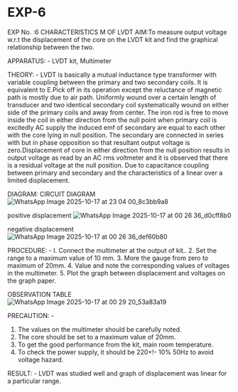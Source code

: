 # EXP-6
EXP No. :6 			CHARACTERISTICS M OF LVDT
AIM:To measure output voltage w.r.t the displacement of the core on the LVDT kit and
find the graphical relationship between the two.

APPARATUS: - LVDT kit, Multimeter

THEORY: - LVDT is basically a mutual inductance type transformer with variable coupling between the primary and two secondary coils. It is equivalent to E.Pick off in its operation except the reluctance of magnetic path is mostly due to air path. Uniformly wound over a certain length of transducer and two identical secondary coil systematically wound on either side of the primary coils and away from center. The iron rod is free to move inside the coil in either direction from the null point when primary coil is excitedly AC supply the induced emf of secondary are equal to each other with the core lying in null position. The secondary are connected in series with but in phase opposition so that resultant output voltage is zero.Displacement of core in either direction from the null position results in output voltage as read by an AC rms voltmeter and it is observed that there is a residual voltage at the null position. Due to capacitance coupling between primary and secondary and the characteristics of a linear over a limited  displacement.

DIAGRAM:
CIRCUIT DIAGRAM
![WhatsApp Image 2025-10-17 at 23 04 00_8c3bb9a8](https://github.com/user-attachments/assets/1d641167-7664-4b71-b342-2e9650587a9a)

positive displacement
![WhatsApp Image 2025-10-17 at 00 26 36_d0cff8b0](https://github.com/user-attachments/assets/7cf8b344-9766-43ed-b1b6-0fed98243757)

negative displacement
![WhatsApp Image 2025-10-17 at 00 26 36_def60b80](https://github.com/user-attachments/assets/725802c9-9bae-44fe-9c85-6fdd544065a5)


PROCEDURE: -
I. Connect the multimeter at the output of kit..
2. Set the range to a maximum value of 10 mm.
3. More the gauge from zero to maximum of 20mm.
4. Value and note the corresponding values of voltages in the multimeter.
5. Plot the graph between displacement and voltages on the graph paper.


OBSERVATION TABLE
![WhatsApp Image 2025-10-17 at 00 29 20_53a83a19](https://github.com/user-attachments/assets/ae9718d6-afb4-410e-9324-18bf4c0c04f9)



PRECAUTION: -
1. The values on the multimeter should be carefully noted.
2. The core should be set to a maximum value of 20mm.
3. To get the good performance from the kit, main room temperature.
4. To check the power supply, it should be 220+!- 10% 50Hz to avoid voltage hazard.

RESULT: - LVDT was studied well and graph of displacement was linear for a particular range.
